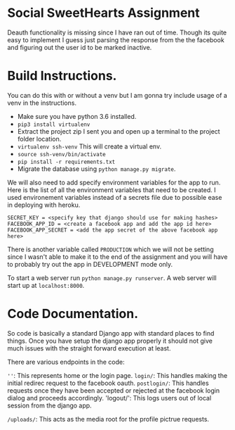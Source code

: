 # Social SweetHearts Assignment

Deauth functionality is missing since I have ran out of time. Though its quite easy to implement I guess just parsing the response from the the facebook and figuring out the user id to be marked inactive.

# Build Instructions.

You can do this with or without a venv but I am gonna try include usage of a venv in the instructions.

* Make sure you have python 3.6 installed.
* `pip3 install virtualenv`
* Extract the project zip I sent you and open up a terminal to the project folder location.
*  `virtualenv ssh-venv` This will create a virtual env.
*  `source ssh-venv/bin/activate`
*  `pip install -r requirements.txt`
* Migrate the database using `python manage.py migrate`.

We will also need to add specify environment variables for the app to run.
Here is the list of all the environment variables that need to be created.
I used environement variables instead of a secrets file due to possible ease in deploying with heroku.
```
SECRET_KEY = <specify key that django should use for making hashes>
FACEBOOK_APP_ID = <create a facebook app and add the app id here>
FACEBOOK_APP_SECRET = <add the app secret of the above facebook app here>
```

There is another variable called `PRODUCTION` which we will not be setting since I wasn't able to make it to the end of the assignment and you will have to probably try out the app in DEVELOPMENT mode only.

To start a web server run `python manage.py runserver`. A web server will start up at `localhost:8000`.

# Code Documentation.

So code is basically a standard Django app with standard places to find things.
Once you have setup the django app properly it should not give much issues with the straight forward execution at least.

There are various endpoints in the code:

`''`: This represents home or the login page.
`login/`: This handles making the initial redirec request to the facebook oauth.
`postlogin/`: This handles requests once they have been accepted or rejected at the facebook login dialog and proceeds accordingly.
'logout/': This logs users out of local session from the django app.

`/uploads/`: This acts as the media root for the profile pictrue requests.
